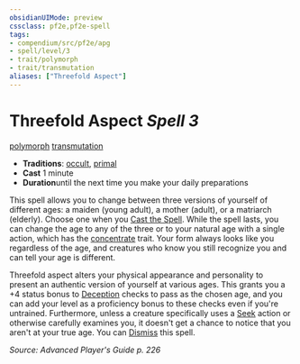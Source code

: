 ```yaml
---
obsidianUIMode: preview
cssclass: pf2e,pf2e-spell
tags:
- compendium/src/pf2e/apg
- spell/level/3
- trait/polymorph
- trait/transmutation
aliases: ["Threefold Aspect"]
---
```

# Threefold Aspect *Spell 3*   
[polymorph](/rules/traits/polymorph.md)  [transmutation](/rules/traits/transmutation.md)  

- **Traditions**: [occult](/rules/traits/occult.md), [primal](/rules/traits/primal.md)
- **Cast** 1 minute 
- **Duration**until the next time you make your daily preparations

This spell allows you to change between three versions of yourself of different ages: a maiden (young adult), a mother (adult), or a matriarch (elderly). Choose one when you [Cast the Spell](/rules/actions/cast-a-spell.md). While the spell lasts, you can change the age to any of the three or to your natural age with a single action, which has the [concentrate](/rules/traits/concentrate.md) trait. Your form always looks like you regardless of the age, and creatures who know you still recognize you and can tell your age is different.

Threefold aspect alters your physical appearance and personality to present an authentic version of yourself at various ages. This grants you a +4 status bonus to [Deception](/compendium/skills.md#Deception) checks to pass as the chosen age, and you can add your level as a proficiency bonus to these checks even if you're untrained. Furthermore, unless a creature specifically uses a [Seek](/rules/actions/seek.md) action or otherwise carefully examines you, it doesn't get a chance to notice that you aren't at your true age. You can [Dismiss](/rules/actions/dismiss.md) this spell.

*Source: Advanced Player's Guide p. 226*